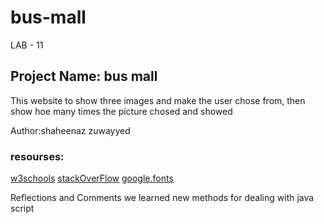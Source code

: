 # bus-mall
LAB - 11
## Project Name: bus mall
This website to show three images and make the user chose from, then show hoe many times the picture chosed and showed

Author:shaheenaz zuwayyed
### resourses:
[w3schools](https://www.w3schools.com/tags/att_script_src.asp)
[stackOverFlow](https://stackoverflow.com/questions/15699556/how-to-calculate-image-loading-rendering-time-in-javascript)
[google.fonts](https://fonts.google.com/specimen/Press+Start+2P?preview.size=34#standard-styles)

Reflections and Comments
we learned new methods for dealing with java script 
